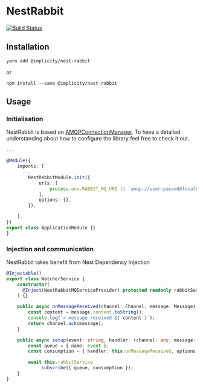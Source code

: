 # NestRabbit  

[![Build Status](https://travis-ci.org/implicity-healthcare/nest-rabbit.svg?branch=master)](https://travis-ci.org/implicity-healthcare/nest-rabbit)

## Installation

```
yarn add @implicity/nest-rabbit
```

or

```
npm install --save @implicity/nest-rabbit
```

## Usage

### Initialisation
NestRabbit is based on [AMQPConnectionManager](https://github.com/benbria/node-amqp-connection-manager).
To have a detailed understanding about how to configure the library feel free to check it out.

```typescript
...

@Module({
    imports: [
      ...
        NestRabbitModule.init({
            urls: [
                process.env.RABBIT_MQ_URI || `amqp://user:passwd@localhost:5672`,
            ],
            options: {},
        }),

    ],
})
export class ApplicationModule {}
}

```
### Injection and communication
NestRabbit takes benefit from Nest Dependency Injection

```typescript
@Injectable()
export class WatcherService {
    constructor(
      @Inject(NestRabbitMQServiceProvider) protected readonly rabbitService: NestRabbitService,
    ) {}

    public async onMessageReceived(channel: Channel, message: Message): Promise<void> {
        const content = message.content.toString();
        console.log(`> message received ${ content }`);
        return channel.ack(message);
    }

    public async setup(event: string, handler: (channel: any, message: any) => Promise<void>): Promise<void> {
        const queue = { name: event };
        const consumption = { handler: this.onMessageReceived, options: { noAck: false } };

        await this.rabbitService
            .subscribe({ queue, consumption });
    }
}
```
